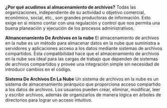 **¿Por qué acudimos al almacenamiento de archivos?**
Todas las organizaciones, independiente de su actividad u objetivo comercial, económico, social, etc., son grandes productoras de información. Esto exige en sí mismo contar con una regulación y control que nos permita una buena planeación y ejecución de los procesos administrativos.

**Almancenamiento De Archivos en la nube**
El almacenamiento de archivos en la nube es un método para almacenar datos en la nube que suministra a servidores y aplicaciones acceso a los datos mediante sistemas de archivos compartidos. Esta compatibilidad hace que el almacenamiento de archivos en la nube sea ideal para las cargas de trabajo que dependen de sistemas de archivos compartidos y provee una integración simple sin necesidad de introducir cambios en el código.

**Sistema De Archivos En La Nube**
Un sistema de archivos en la nube es un sistema de almacenamiento jerárquico que proporciona acceso compartido a los datos de archivos. Los usuarios pueden crear, eliminar, modificar, leer y escribir archivos, además de organizarlos de manera lógica en árboles de directorios para lograr un acceso intuitivo.